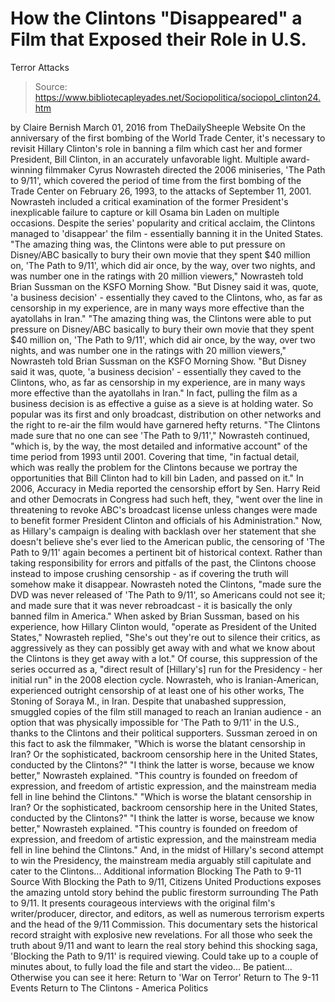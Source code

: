 # How the Clintons "Disappeared" a Film that Exposed their Role in U.S. 
Terror Attacks

> Source: https://www.bibliotecapleyades.net/Sociopolitica/sociopol_clinton24.htm

by Claire Bernish March 01, 2016
from TheDailySheeple Website
On the anniversary of the first bombing of the World Trade Center, it's necessary to revisit Hillary Clinton's role in banning a film which cast her and former President, Bill Clinton, in an accurately unfavorable light.
Multiple award-winning filmmaker Cyrus Nowrasteh directed the 2006 miniseries, 'The Path to 9/11', which covered the period of time from the first bombing of the Trade Center on February 26, 1993, to the attacks of September 11, 2001.
Nowrasteh included a critical examination of the former President's inexplicable failure to capture or kill Osama bin Laden on multiple occasions.
Despite the series' popularity and critical acclaim, the Clintons managed to 'disappear' the film - essentially banning it in the United States.
"The amazing thing was, the Clintons were able to put pressure on Disney/ABC basically to bury their own movie that they spent $40 million on, 'The Path to 9/11', which did air once, by the way, over two nights, and was number one in the ratings with 20 million viewers," Nowrasteh told Brian Sussman on the KSFO Morning Show. "But Disney said it was, quote, 'a business decision' - essentially they caved to the Clintons, who, as far as censorship in my experience, are in many ways more effective than the ayatollahs in Iran."
"The amazing thing was, the Clintons were able to put pressure on Disney/ABC basically to bury their own movie that they spent $40 million on, 'The Path to 9/11', which did air once, by the way, over two nights, and was number one in the ratings with 20 million viewers," Nowrasteh told Brian Sussman on the KSFO Morning Show.
"But Disney said it was, quote, 'a business decision' - essentially they caved to the Clintons, who, as far as censorship in my experience, are in many ways more effective than the ayatollahs in Iran."
In fact, pulling the film as a business decision is as effective a guise as a sieve is at holding water.
So popular was its first and only broadcast, distribution on other networks and the right to re-air the film would have garnered hefty returns.
"The Clintons made sure that no one can see 'The Path to 9/11'," Nowrasteh continued, "which is, by the way, the most detailed and informative account" of the time period from 1993 until 2001.
Covering that time,
"in factual detail, which was really the problem for the Clintons because we portray the opportunities that Bill Clinton had to kill bin Laden, and passed on it."
In 2006, Accuracy in Media reported the censorship effort by Sen. Harry Reid and other Democrats in Congress had such heft, they,
"went over the line in threatening to revoke ABC's broadcast license unless changes were made to benefit former President Clinton and officials of his Administration."
Now, as Hillary's campaign is dealing with backlash over her statement that she doesn't believe she's ever lied to the American public, the censoring of 'The Path to 9/11' again becomes a pertinent bit of historical context.
Rather than taking responsibility for errors and pitfalls of the past, the Clintons choose instead to impose crushing censorship - as if covering the truth will somehow make it disappear.
Nowrasteh noted the Clintons,
"made sure the DVD was never released of 'The Path to 9/11', so Americans could not see it; and made sure that it was never rebroadcast - it is basically the only banned film in America."
When asked by Brian Sussman, based on his experience, how Hillary Clinton would,
"operate as President of the United States," Nowrasteh replied, "She's out they're out to silence their critics, as aggressively as they can possibly get away with and what we know about the Clintons is they get away with a lot."
Of course, this suppression of the series occurred as a,
"direct result of [Hillary's] run for the Presidency - her initial run" in the 2008 election cycle.
Nowrasteh, who is Iranian-American, experienced outright censorship of at least one of his other works, The Stoning of Soraya M., in Iran.
Despite that unabashed suppression, smuggled copies of the film still managed to reach an Iranian audience - an option that was physically impossible for 'The Path to 9/11' in the U.S., thanks to the Clintons and their political supporters.
Sussman zeroed in on this fact to ask the filmmaker,
"Which is worse the blatant censorship in Iran? Or the sophisticated, backroom censorship here in the United States, conducted by the Clintons?" "I think the latter is worse, because we know better," Nowrasteh explained. "This country is founded on freedom of expression, and freedom of artistic expression, and the mainstream media fell in line behind the Clintons."
"Which is worse the blatant censorship in Iran? Or the sophisticated, backroom censorship here in the United States, conducted by the Clintons?"
"I think the latter is worse, because we know better," Nowrasteh explained.
"This country is founded on freedom of expression, and freedom of artistic expression, and the mainstream media fell in line behind the Clintons."
And, in the midst of Hillary's second attempt to win the Presidency, the mainstream media arguably still capitulate and cater to the Clintons...
Additional information
Blocking The Path to 9-11
Source
With Blocking the Path to 9/11,
Citizens United Productions exposes the amazing untold story
behind the public firestorm surrounding The Path to 9/11.
It presents courageous interviews with
the original film's writer/producer, director, and editors,
as well as numerous terrorism experts
and the head of the 9/11 Commission.
This documentary sets the historical record straight
with explosive new revelations.
For all those who seek the truth about 9/11
and want to learn the real story behind this shocking saga,
'Blocking the Path to 9/11' is required viewing.
Could take up to a couple of minutes about, to fully load the file and start the video...
Be patient...
Otherwise you can see it here:
Return to 'War on Terror'
Return to The 9-11 Events
Return to The Clintons - America Politics
